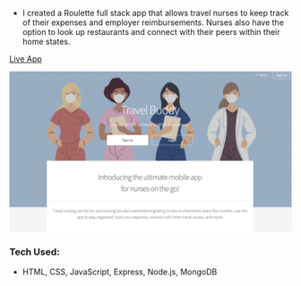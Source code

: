- I created a Roulette full stack app that allows travel nurses to keep track of their expenses and employer reimbursements. Nurses also have the option to look up restaurants and connect with their peers within their home states.

[Live App](https://demo-travel-buddy.herokuapp.com/)

![application screenshot](public/img/screenshot.png)

### Tech Used:

- HTML, CSS, JavaScript, Express, Node.js, MongoDB
